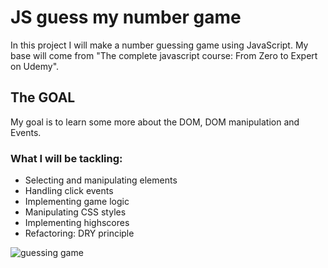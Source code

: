 # JS guess my number game

In this project I will make a number guessing game using JavaScript.
My base will come from "The complete javascript course: From Zero to Expert on Udemy".

## The GOAL

My goal is to learn some more about the DOM, DOM manipulation and Events.

### What I will be tackling:
- Selecting and manipulating elements
- Handling click events
- Implementing game logic
- Manipulating CSS styles
- Implementing highscores
- Refactoring: DRY principle


![guessing game](https://media3.giphy.com/media/qJ2a8MnK9MutrKSFNw/giphy.gif?cid=ecf05e47wxnxm0mgqwxf4tj0xoju7eo656e9cya6k48fy64r&rid=giphy.gif&ct=g)